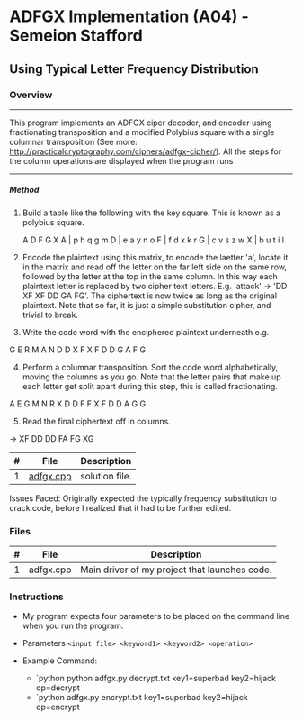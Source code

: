 #  ADFGX Implementation (A04) - Semeion Stafford
##  Using Typical Letter Frequency Distribution
### Overview
----------------------------------------------------------------------

This program implements an ADFGX ciper decoder, and encoder using fractionating transposition and a modified Polybius square with a single columnar transposition (See more: http://practicalcryptography.com/ciphers/adfgx-cipher/). All the steps for the column operations are displayed when the program runs 

----------------------------------------------------------------------

##### Method
1. Build a table like the following with the key square. This is known as a polybius square.

    A D F G X
A | p h q g m 
D | e a y n o 
F | f d x k r
G | c v s z w 
X | b u t i l

2. Encode the plaintext using this matrix, to encode the laetter 'a', locate it in the matrix and read off the letter on the far left side on the same row, followed by the letter at the top in the same column. In this way each plaintext letter is replaced by two cipher text letters. E.g. 'attack' -> 'DD XF XF DD GA FG'. The ciphertext is now twice as long as the original plaintext. Note that so far, it is just a simple substitution cipher, and trivial to break.

3. Write the code word with the enciphered plaintext underneath e.g.

G E R M A N
D D X F X F
D D G A F G

4. Perform a columnar transposition. Sort the code word alphabetically, moving the columns as you go. Note that the letter pairs that make up each letter get split apart during this step, this is called fractionating.

A E G M N R
X D D F F X
F D D A G G

5. Read the final ciphertext off in columns.

-> XF DD DD FA FG XG


|   #   | File                       | Description                                                |
| :---: | -------------------------- | ---------------------------------------------------------- |
|   1   | [adfgx.cpp](./main.cpp)     | solution file.                                             |

Issues Faced:
Originally expected the typically frequency substitution to crack code, before I realized that it had to be further edited.

### Files

|   #   | File            | Description                                        |
| :---: | --------------- | -------------------------------------------------- |
|   1   | adfgx.cpp         | Main driver of my project that launches code.      |

### Instructions
- My program expects four parameters to be placed on the command line when you run the program.
- Parameters `<input file> <keyword1> <keyword2> <operation>`

- Example Command:
    - `python python adfgx.py decrypt.txt key1=superbad key2=hijack op=decrypt
    - `python adfgx.py encrypt.txt key1=superbad key2=hijack op=encrypt 
